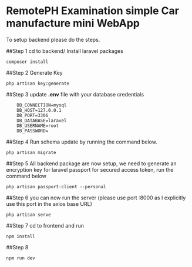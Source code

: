 # RemotePH Examination simple Car manufacture mini WebApp

To setup backend please do the steps.

##Step 1
cd to backend/
Install laravel packages
```
composer install
```

##Step 2
Generate Key
```
php artisan key:generate
```

##Step 3
update **.env** file with your database credentials

```
    DB_CONNECTION=mysql
    DB_HOST=127.0.0.1
    DB_PORT=3306
    DB_DATABASE=laravel
    DB_USERNAME=root
    DB_PASSWORD=
```

##Step 4
Run schema update by running the command below.
```
php artisan migrate
```

##Step 5
All backend package are now setup, we need to generate an encryption key for laravel passport for secured access token, run the command below
```
php artisan passport:client --personal
```

##Step 6
you can now run the server (please use port :8000 as I explicitly use this port in the axios base URL)
```
php artisan serve
```

##Step 7
cd to frontend and run 
```
npm install
```

##Step 8
```
npm run dev
```